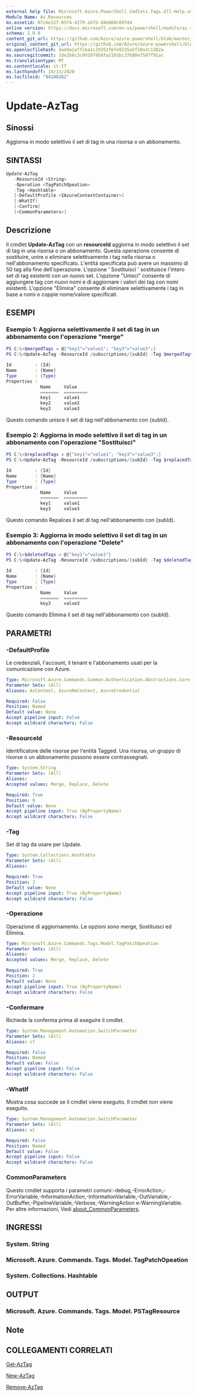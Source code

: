```yaml
---
external help file: Microsoft.Azure.PowerShell.Cmdlets.Tags.dll-Help.xml
Module Name: Az.Resources
ms.assetid: 07c6e327-05f4-4279-a5fb-d4e860c897d4
online version: https://docs.microsoft.com/en-us/powershell/module/az.resources/update-aztag
schema: 2.0.0
content_git_url: https://github.com/Azure/azure-powershell/blob/master/src/Resources/Resources/help/Update-AzTag.md
original_content_git_url: https://github.com/Azure/azure-powershell/blob/master/src/Resources/Resources/help/Update-AzTag.md
ms.openlocfilehash: 4adda2affcba1c29352f6fe9235a5f10a3c1382a
ms.sourcegitcommit: 1de2b6c3c99197958fa2101bc37680e7507f91ac
ms.translationtype: MT
ms.contentlocale: it-IT
ms.lasthandoff: 10/13/2020
ms.locfileid: "94188262"
---
```

# Update-AzTag

## Sinossi

Aggiorna in modo selettivo il set di tag in una risorsa o un abbonamento.

## SINTASSI

```powershell
Update-AzTag
   -ResourceId <String>
   -Operation <TagPatchOpeation>
   -Tag <Hashtable>
   [-DefaultProfile <IAzureContextContainer>]
   [-WhatIf]
   [-Confirm]
   [<CommonParameters>]

```

## Descrizione

Il cmdlet **Update-AzTag** con un **resourceId** aggiorna in modo selettivo il set di tag in una risorsa o un abbonamento.
Questa operazione consente di sostituire, unire o eliminare selettivamente i tag nella risorsa o nell'abbonamento specificato. L'entità specificata può avere un massimo di 50 tag alla fine dell'operazione. L'opzione ' Sostituisci ' sostituisce l'intero set di tag esistenti con un nuovo set. L'opzione "Unisci" consente di aggiungere tag con nuovi nomi e di aggiornare i valori dei tag con nomi esistenti. L'opzione "Elimina" consente di eliminare selettivamente i tag in base a nomi o coppie nome/valore specificati.

## ESEMPI

### Esempio 1: Aggiorna selettivamente il set di tag in un abbonamento con l'operazione "merge"

```powershell
PS C:\>$mergedTags = @{"key1"="value1"; "key3"="value3";}
PS C:\>Update-AzTag -ResourceId /subscriptions/{subId} -Tag $mergedTags -Operation Merge

Id         : {Id}
Name       : {Name}
Type       : {Type}
Properties :
             Name     Value
             =======  =========
             key1     value1
             key2     value2
             key3     value3
```

Questo comando unisce il set di tag nell'abbonamento con {subId}.

### Esempio 2: Aggiorna in modo selettivo il set di tag in un abbonamento con l'operazione "Sostituisci"

```powershell
PS C:\>$replacedTags = @{"key1"="value1"; "key3"="value3";}
PS C:\>Update-AzTag -ResourceId /subscriptions/{subId} -Tag $replacedTags -Operation Replace

Id         : {Id}
Name       : {Name}
Type       : {Type}
Properties :
             Name     Value
             =======  =========
             key1     value1
             key3     value3
```

Questo comando Repalces il set di tag nell'abbonamento con {subId}.

### Esempio 3: Aggiorna in modo selettivo il set di tag in un abbonamento con l'operazione "Delete"

```powershell
PS C:\>$deletedTags = @{"key1"="value1"}
PS C:\>Update-AzTag -ResourceId /subscriptions/{subId} -Tag $deletedTags -Operation Delete

Id         : {Id}
Name       : {Name}
Type       : {Type}
Properties :
             Name     Value
             =======  =========
             key3     value3
```

Questo comando Elimina il set di tag nell'abbonamento con {subId}.

## PARAMETRI

### -DefaultProfile
Le credenziali, l'account, il tenant e l'abbonamento usati per la comunicazione con Azure.

```yaml
Type: Microsoft.Azure.Commands.Common.Authentication.Abstractions.Core.IAzureContextContainer
Parameter Sets: (All)
Aliases: AzContext, AzureRmContext, AzureCredential

Required: False
Position: Named
Default value: None
Accept pipeline input: False
Accept wildcard characters: False
```

### -ResourceId
Identificatore delle risorse per l'entità Tagged. Una risorsa, un gruppo di risorse o un abbonamento possono essere contrassegnati.

```yaml
Type: System.String
Parameter Sets: (All)
Aliases:
Accepted values: Merge, Replace, Delete

Required: True
Position: 0
Default value: None
Accept pipeline input: True (ByPropertyName)
Accept wildcard characters: False
```

### -Tag
Set di tag da usare per Update.

```yaml
Type: System.Collections.Hashtable
Parameter Sets: (All)
Aliases:

Required: True
Position: 1
Default value: None
Accept pipeline input: True (ByPropertyName)
Accept wildcard characters: False
```

### -Operazione
Operazione di aggiornamento. Le opzioni sono merge, Sostituisci ed Elimina.

```yaml
Type: Microsoft.Azure.Commands.Tags.Model.TagPatchOpeation
Parameter Sets: (All)
Aliases:
Accepted values: Merge, Replace, Delete

Required: True
Position: 2
Default value: None
Accept pipeline input: True (ByPropertyName)
Accept wildcard characters: False
```

### -Confermare
Richiede la conferma prima di eseguire il cmdlet.

```yaml
Type: System.Management.Automation.SwitchParameter
Parameter Sets: (All)
Aliases: cf

Required: False
Position: Named
Default value: False
Accept pipeline input: False
Accept wildcard characters: False
```

### -WhatIf
Mostra cosa succede se il cmdlet viene eseguito.
Il cmdlet non viene eseguito.

```yaml
Type: System.Management.Automation.SwitchParameter
Parameter Sets: (All)
Aliases: wi

Required: False
Position: Named
Default value: False
Accept pipeline input: False
Accept wildcard characters: False
```

### CommonParameters
Questo cmdlet supporta i parametri comuni:-debug,-ErrorAction,-ErrorVariable,-InformationAction,-InformationVariable,-OutVariable,-OutBuffer,-PipelineVariable,-Verbose,-WarningAction e-WarningVariable. Per altre informazioni, Vedi [about_CommonParameters](http://go.microsoft.com/fwlink/?LinkID=113216).

## INGRESSI

### System. String

### Microsoft. Azure. Commands. Tags. Model. TagPatchOpeation

### System. Collections. Hashtable

## OUTPUT

### Microsoft. Azure. Commands. Tags. Model. PSTagResource

## Note

## COLLEGAMENTI CORRELATI

[Get-AzTag](./Get-AzTag.md)

[New-AzTag](./New-AzTag.md)

[Remove-AzTag](./Remove-AzTag.md)
